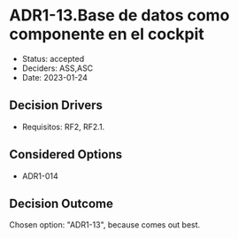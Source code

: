 # ADR1-13.Base de datos como componente en el cockpit

* Status: accepted
* Deciders: ASS,ASC
* Date: 2023-01-24

## Decision Drivers

* Requisitos: RF2, RF2.1.

## Considered Options

* ADR1-014

## Decision Outcome

Chosen option: "ADR1-13", because comes out best.
